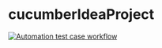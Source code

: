 # cucumberIdeaProject

[![Automation test case workflow](https://github.com/venumuru/cucumberIdeaProject/actions/workflows/maven.yml/badge.svg)](https://github.com/venumuru/cucumberIdeaProject/actions/workflows/maven.yml)
